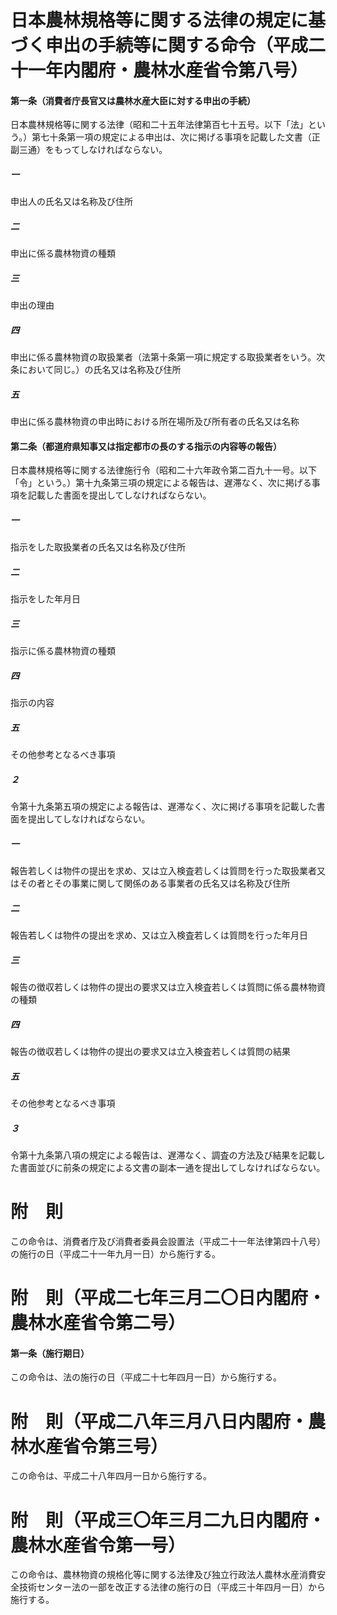 # 日本農林規格等に関する法律の規定に基づく申出の手続等に関する命令（平成二十一年内閣府・農林水産省令第八号）
#### 第一条（消費者庁長官又は農林水産大臣に対する申出の手続）
日本農林規格等に関する法律（昭和二十五年法律第百七十五号。以下「法」という。）第七十条第一項の規定による申出は、次に掲げる事項を記載した文書（正副三通）をもってしなければならない。
##### 一
申出人の氏名又は名称及び住所
##### 二
申出に係る農林物資の種類
##### 三
申出の理由
##### 四
申出に係る農林物資の取扱業者（法第十条第一項に規定する取扱業者をいう。次条において同じ。）の氏名又は名称及び住所
##### 五
申出に係る農林物資の申出時における所在場所及び所有者の氏名又は名称
#### 第二条（都道府県知事又は指定都市の長のする指示の内容等の報告）
日本農林規格等に関する法律施行令（昭和二十六年政令第二百九十一号。以下「令」という。）第十九条第三項の規定による報告は、遅滞なく、次に掲げる事項を記載した書面を提出してしなければならない。
##### 一
指示をした取扱業者の氏名又は名称及び住所
##### 二
指示をした年月日
##### 三
指示に係る農林物資の種類
##### 四
指示の内容
##### 五
その他参考となるべき事項
##### ２
令第十九条第五項の規定による報告は、遅滞なく、次に掲げる事項を記載した書面を提出してしなければならない。
##### 一
報告若しくは物件の提出を求め、又は立入検査若しくは質問を行った取扱業者又はその者とその事業に関して関係のある事業者の氏名又は名称及び住所
##### 二
報告若しくは物件の提出を求め、又は立入検査若しくは質問を行った年月日
##### 三
報告の徴収若しくは物件の提出の要求又は立入検査若しくは質問に係る農林物資の種類
##### 四
報告の徴収若しくは物件の提出の要求又は立入検査若しくは質問の結果
##### 五
その他参考となるべき事項
##### ３
令第十九条第八項の規定による報告は、遅滞なく、調査の方法及び結果を記載した書面並びに前条の規定による文書の副本一通を提出してしなければならない。
# 附　則
この命令は、消費者庁及び消費者委員会設置法（平成二十一年法律第四十八号）の施行の日（平成二十一年九月一日）から施行する。
# 附　則（平成二七年三月二〇日内閣府・農林水産省令第二号）
#### 第一条（施行期日）
この命令は、法の施行の日（平成二十七年四月一日）から施行する。
# 附　則（平成二八年三月八日内閣府・農林水産省令第三号）
この命令は、平成二十八年四月一日から施行する。
# 附　則（平成三〇年三月二九日内閣府・農林水産省令第一号）
この命令は、農林物資の規格化等に関する法律及び独立行政法人農林水産消費安全技術センター法の一部を改正する法律の施行の日（平成三十年四月一日）から施行する。
